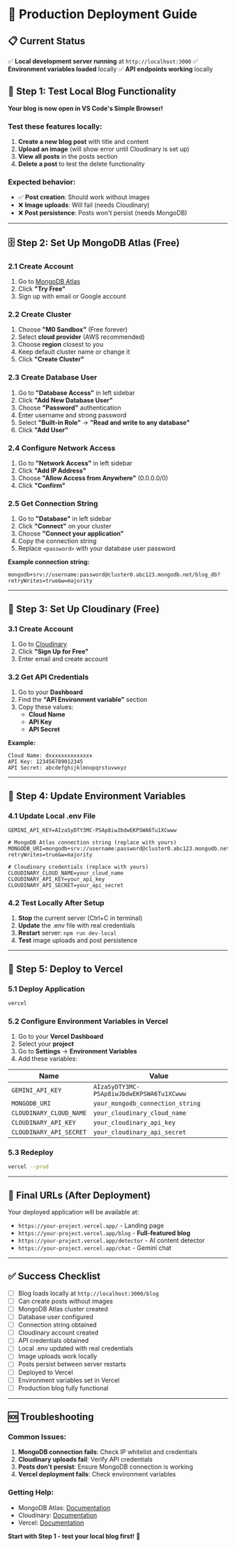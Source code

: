 # 🚀 Production Deployment Guide

## 📋 Current Status
✅ **Local development server running** at `http://localhost:3000`
✅ **Environment variables loaded** locally
✅ **API endpoints working** locally

## 🧪 Step 1: Test Local Blog Functionality

**Your blog is now open in VS Code's Simple Browser!**

### Test these features locally:
1. **Create a new blog post** with title and content
2. **Upload an image** (will show error until Cloudinary is set up)
3. **View all posts** in the posts section
4. **Delete a post** to test the delete functionality

### Expected behavior:
- ✅ **Post creation**: Should work without images
- ❌ **Image uploads**: Will fail (needs Cloudinary)
- ❌ **Post persistence**: Posts won't persist (needs MongoDB)

---

## 🗄️ Step 2: Set Up MongoDB Atlas (Free)

### 2.1 Create Account
1. Go to [MongoDB Atlas](https://www.mongodb.com/atlas/database)
2. Click **"Try Free"**
3. Sign up with email or Google account

### 2.2 Create Cluster
1. Choose **"M0 Sandbox"** (Free forever)
2. Select **cloud provider** (AWS recommended)
3. Choose **region** closest to you
4. Keep default cluster name or change it
5. Click **"Create Cluster"**

### 2.3 Create Database User
1. Go to **"Database Access"** in left sidebar
2. Click **"Add New Database User"**
3. Choose **"Password"** authentication
4. Enter username and strong password
5. Select **"Built-in Role"** → **"Read and write to any database"**
6. Click **"Add User"**

### 2.4 Configure Network Access
1. Go to **"Network Access"** in left sidebar
2. Click **"Add IP Address"**
3. Choose **"Allow Access from Anywhere"** (0.0.0.0/0)
4. Click **"Confirm"**

### 2.5 Get Connection String
1. Go to **"Database"** in left sidebar
2. Click **"Connect"** on your cluster
3. Choose **"Connect your application"**
4. Copy the connection string
5. Replace `<password>` with your database user password

**Example connection string:**
```
mongodb+srv://username:password@cluster0.abc123.mongodb.net/blog_db?retryWrites=true&w=majority
```

---

## 📸 Step 3: Set Up Cloudinary (Free)

### 3.1 Create Account
1. Go to [Cloudinary](https://cloudinary.com/)
2. Click **"Sign Up for Free"**
3. Enter email and create account

### 3.2 Get API Credentials
1. Go to your **Dashboard**
2. Find the **"API Environment variable"** section
3. Copy these values:
   - **Cloud Name**
   - **API Key**
   - **API Secret**

**Example:**
```
Cloud Name: dxxxxxxxxxxxxxx
API Key: 123456789012345
API Secret: abcdefghijklmnopqrstuvwxyz
```

---

## 🔧 Step 4: Update Environment Variables

### 4.1 Update Local .env File
```env
GEMINI_API_KEY=AIzaSyDTY3MC-PSAp8iwJbdwEKPSWA6Tu1XCwww

# MongoDB Atlas connection string (replace with yours)
MONGODB_URI=mongodb+srv://username:password@cluster0.abc123.mongodb.net/blog_db?retryWrites=true&w=majority

# Cloudinary credentials (replace with yours)
CLOUDINARY_CLOUD_NAME=your_cloud_name
CLOUDINARY_API_KEY=your_api_key
CLOUDINARY_API_SECRET=your_api_secret
```

### 4.2 Test Locally After Setup
1. **Stop** the current server (Ctrl+C in terminal)
2. **Update** the .env file with real credentials
3. **Restart** server: `npm run dev-local`
4. **Test** image uploads and post persistence

---

## 🚀 Step 5: Deploy to Vercel

### 5.1 Deploy Application
```bash
vercel
```

### 5.2 Configure Environment Variables in Vercel
1. Go to your **Vercel Dashboard**
2. Select your **project**
3. Go to **Settings** → **Environment Variables**
4. Add these variables:

| Name | Value |
|------|-------|
| `GEMINI_API_KEY` | `AIzaSyDTY3MC-PSAp8iwJbdwEKPSWA6Tu1XCwww` |
| `MONGODB_URI` | `your_mongodb_connection_string` |
| `CLOUDINARY_CLOUD_NAME` | `your_cloudinary_cloud_name` |
| `CLOUDINARY_API_KEY` | `your_cloudinary_api_key` |
| `CLOUDINARY_API_SECRET` | `your_cloudinary_api_secret` |

### 5.3 Redeploy
```bash
vercel --prod
```

---

## 🎯 Final URLs (After Deployment)

Your deployed application will be available at:
- `https://your-project.vercel.app/` - Landing page
- `https://your-project.vercel.app/blog` - **Full-featured blog**
- `https://your-project.vercel.app/detector` - AI content detector
- `https://your-project.vercel.app/chat` - Gemini chat

---

## ✅ Success Checklist

- [ ] Blog loads locally at `http://localhost:3000/blog`
- [ ] Can create posts without images
- [ ] MongoDB Atlas cluster created
- [ ] Database user configured
- [ ] Connection string obtained
- [ ] Cloudinary account created
- [ ] API credentials obtained
- [ ] Local .env updated with real credentials
- [ ] Image uploads work locally
- [ ] Posts persist between server restarts
- [ ] Deployed to Vercel
- [ ] Environment variables set in Vercel
- [ ] Production blog fully functional

---

## 🆘 Troubleshooting

### Common Issues:
1. **MongoDB connection fails**: Check IP whitelist and credentials
2. **Cloudinary uploads fail**: Verify API credentials
3. **Posts don't persist**: Ensure MongoDB connection is working
4. **Vercel deployment fails**: Check environment variables

### Getting Help:
- MongoDB Atlas: [Documentation](https://docs.atlas.mongodb.com/)
- Cloudinary: [Documentation](https://cloudinary.com/documentation)
- Vercel: [Documentation](https://vercel.com/docs)

**Start with Step 1 - test your local blog first!** 🎉